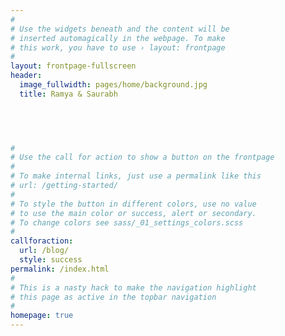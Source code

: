 ```yaml
---
#
# Use the widgets beneath and the content will be
# inserted automagically in the webpage. To make
# this work, you have to use › layout: frontpage
#
layout: frontpage-fullscreen
header:
  image_fullwidth: pages/home/background.jpg
  title: Ramya & Saurabh
  


  

#
# Use the call for action to show a button on the frontpage
#
# To make internal links, just use a permalink like this
# url: /getting-started/
#
# To style the button in different colors, use no value
# to use the main color or success, alert or secondary.
# To change colors see sass/_01_settings_colors.scss
#
callforaction:
  url: /blog/
  style: success
permalink: /index.html
#
# This is a nasty hack to make the navigation highlight
# this page as active in the topbar navigation
#
homepage: true
---
```



